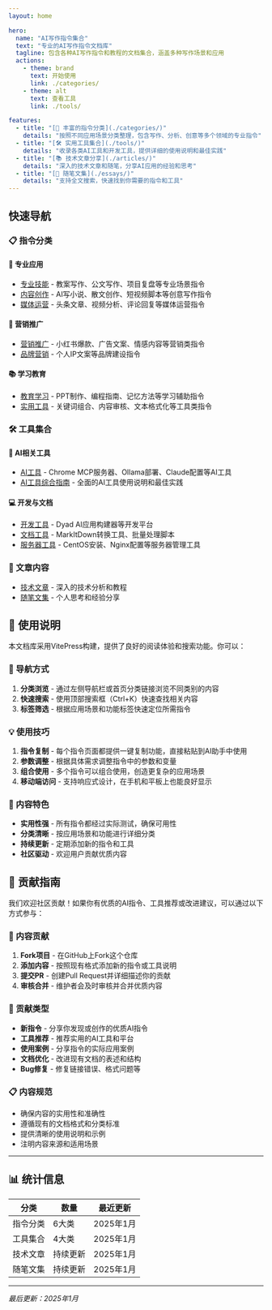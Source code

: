 ```yaml
---
layout: home

hero:
  name: "AI写作指令集合"
  text: "专业的AI写作指令文档库"
  tagline: 包含各种AI写作指令和教程的文档集合，涵盖多种写作场景和应用
  actions:
    - theme: brand
      text: 开始使用
      link: ./categories/
    - theme: alt
      text: 查看工具
      link: ./tools/

features:
  - title: "[📝 丰富的指令分类](./categories/)"
    details: "按照不同应用场景分类整理，包含写作、分析、创意等多个领域的专业指令"
  - title: "[🛠️ 实用工具集合](./tools/)"
    details: "收录各类AI工具和开发工具，提供详细的使用说明和最佳实践"
  - title: "[📚 技术文章分享](./articles/)"
    details: "深入的技术文章和随笔，分享AI应用的经验和思考"
  - title: "[📖 随笔文集](./essays/)"
    details: "支持全文搜索，快速找到你需要的指令和工具"
---
```


## 快速导航

### 📋 指令分类

#### 🎯 专业应用
- [专业技能](./categories/专业技能/) - 教案写作、公文写作、项目复盘等专业场景指令
- [内容创作](./categories/内容创作/) - AI写小说、散文创作、短视频脚本等创意写作指令
- [媒体运营](./categories/媒体运营/) - 头条文章、视频分析、评论回复等媒体运营指令

#### 🚀 营销推广
- [营销推广](./categories/营销推广/) - 小红书爆款、广告文案、情感内容等营销类指令
- [品牌营销](./categories/品牌营销) - 个人IP文案等品牌建设指令

#### 📚 学习教育
- [教育学习](./categories/教育学习/) - PPT制作、编程指南、记忆方法等学习辅助指令
- [实用工具](./categories/tools/) - 关键词组合、内容审核、文本格式化等工具类指令

### 🛠️ 工具集合

#### 🤖 AI相关工具
- [AI工具](./tools/AI工具) - Chrome MCP服务器、Ollama部署、Claude配置等AI工具
- [AI工具综合指南](./tools/AI工具/ai-tools-guide) - 全面的AI工具使用说明和最佳实践

#### 💻 开发与文档
- [开发工具](./tools/开发工具) - Dyad AI应用构建器等开发平台
- [文档工具](./tools/文档工具) - MarkItDown转换工具、批量处理脚本
- [服务器工具](./tools/服务器工具) - CentOS安装、Nginx配置等服务器管理工具

### 📖 文章内容
- [技术文章](./articles) - 深入的技术分析和教程
- [随笔文集](./essays) - 个人思考和经验分享

## 📖 使用说明

本文档库采用VitePress构建，提供了良好的阅读体验和搜索功能。你可以：

### 🧭 导航方式
1. **分类浏览** - 通过左侧导航栏或首页分类链接浏览不同类别的内容
2. **快速搜索** - 使用顶部搜索框（Ctrl+K）快速查找相关内容
3. **标签筛选** - 根据应用场景和功能标签快速定位所需指令

### 💡 使用技巧
1. **指令复制** - 每个指令页面都提供一键复制功能，直接粘贴到AI助手中使用
2. **参数调整** - 根据具体需求调整指令中的参数和变量
3. **组合使用** - 多个指令可以组合使用，创造更复杂的应用场景
4. **移动端访问** - 支持响应式设计，在手机和平板上也能良好显示

### 🎯 内容特色
- **实用性强** - 所有指令都经过实际测试，确保可用性
- **分类清晰** - 按应用场景和功能进行详细分类
- **持续更新** - 定期添加新的指令和工具
- **社区驱动** - 欢迎用户贡献优质内容

## 🤝 贡献指南

我们欢迎社区贡献！如果你有优质的AI指令、工具推荐或改进建议，可以通过以下方式参与：

### 📝 内容贡献
1. **Fork项目** - 在GitHub上Fork这个仓库
2. **添加内容** - 按照现有格式添加新的指令或工具说明
3. **提交PR** - 创建Pull Request并详细描述你的贡献
4. **审核合并** - 维护者会及时审核并合并优质内容

### 🎯 贡献类型
- **新指令** - 分享你发现或创作的优质AI指令
- **工具推荐** - 推荐实用的AI工具和平台
- **使用案例** - 分享指令的实际应用案例
- **文档优化** - 改进现有文档的表述和结构
- **Bug修复** - 修复链接错误、格式问题等

### 📋 内容规范
- 确保内容的实用性和准确性
- 遵循现有的文档格式和分类标准
- 提供清晰的使用说明和示例
- 注明内容来源和适用场景

---

## 📊 统计信息

| 分类 | 数量 | 最近更新 |
|------|------|----------|
| 指令分类 | 6大类 | 2025年1月 |
| 工具集合 | 4大类 | 2025年1月 |
| 技术文章 | 持续更新 | 2025年1月 |
| 随笔文集 | 持续更新 | 2025年1月 |

---

*最后更新：2025年1月*
